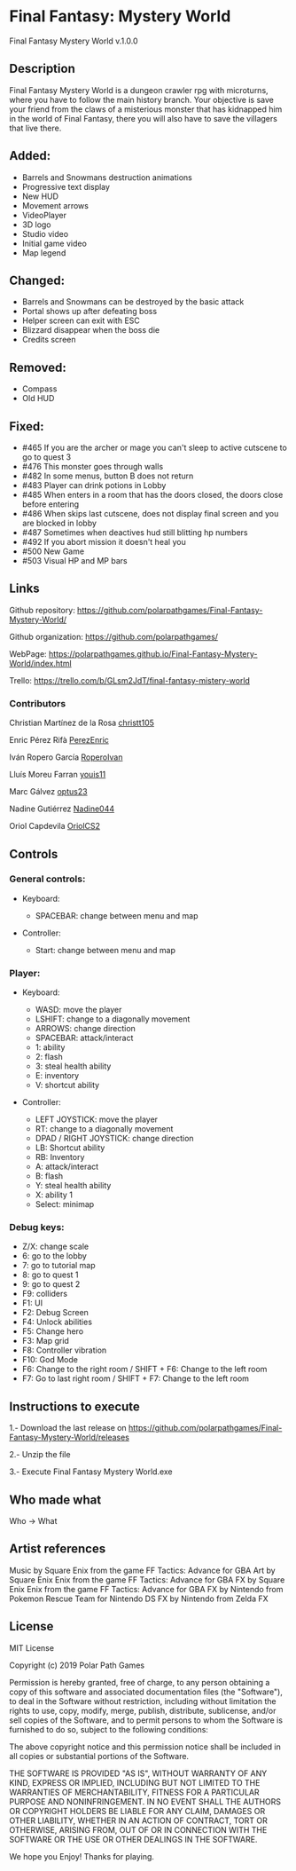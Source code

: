 ﻿# Final Fantasy: Mystery World

Final Fantasy Mystery World v.1.0.0

## Description

Final Fantasy Mystery World is a dungeon crawler rpg with microturns, where you have
to follow the main history branch. Your objective is save your friend from the claws
of a misterious monster that has kidnapped him in the world of Final Fantasy, there you
will also have to save the villagers that live there.

Added: 
--------
- Barrels and Snowmans destruction animations
- Progressive text display
- New HUD
- Movement arrows
- VideoPlayer
- 3D logo
- Studio video
- Initial game video
- Map legend

Changed:
--------
- Barrels and Snowmans can be destroyed by the basic attack
- Portal shows up after defeating boss
- Helper screen can exit with ESC
- Blizzard disappear when the boss die
- Credits screen
 

Removed: 
--------
- Compass
- Old HUD

Fixed: 
--------
- #465 If you are the archer or mage you can't sleep to active cutscene to go to quest 3
- #476 This monster goes through walls
- #482 In some menus, button B does not return
- #483 Player can drink potions in Lobby
- #485 When enters in a room that has the doors closed, the doors close before entering
- #486 When skips last cutscene, does not display final screen and you are blocked in lobby
- #487 Sometimes when deactives hud still blitting hp numbers
- #492 If you abort mission it doesn't heal you
- #500 New Game
- #503 Visual HP and MP bars

## Links

Github repository: https://github.com/polarpathgames/Final-Fantasy-Mystery-World/

Github organization: https://github.com/polarpathgames/

WebPage: https://polarpathgames.github.io/Final-Fantasy-Mystery-World/index.html

Trello: https://trello.com/b/GLsm2JdT/final-fantasy-mistery-world

### Contributors

Christian Martínez de la Rosa [christt105](https://github.com/christt105)

Enric Pérez Rifà [PerezEnric](https://github.com/PerezEnric)

Iván Ropero García [RoperoIvan](https://github.com/RoperoIvan)

Lluís Moreu Farran [youis11](https://github.com/youis11)

Marc Gálvez [optus23](https://github.com/optus23)

Nadine Gutiérrez [Nadine044](https://github.com/Nadine044)

Oriol Capdevila [OriolCS2](https://github.com/OriolCS2) 

## Controls
### General controls:

- Keyboard:

  - SPACEBAR: change between menu and map

- Controller:

  - Start: change between menu and map

### Player: 

- Keyboard:
  
  - WASD: move the player
  - LSHIFT: change to a diagonally movement
  - ARROWS: change direction
  - SPACEBAR: attack/interact
  - 1: ability
  - 2: flash
  - 3: steal health ability
  - E: inventory
  - V: shortcut ability

- Controller:
  
  - LEFT JOYSTICK: move the player
  - RT: change to a diagonally movement
  - DPAD / RIGHT JOYSTICK: change direction
  - LB: Shortcut ability
  - RB: Inventory
  - A: attack/interact
  - B: flash
  - Y: steal health ability
  - X: ability 1
  - Select: minimap

### Debug keys:
- Z/X: change scale
- 6: go to the lobby
- 7: go to tutorial map
- 8: go to quest 1
- 9: go to quest 2
- F9: colliders
- F1: UI
- F2: Debug Screen
- F4: Unlock abilities
- F5: Change hero
- F3: Map grid
- F8: Controller vibration
- F10: God Mode
- F6: Change to the right room / SHIFT + F6: Change to the left room
- F7: Go to last right room / SHIFT + F7: Change to the left room


## Instructions to execute

1.- Download the last release on https://github.com/polarpathgames/Final-Fantasy-Mystery-World/releases

2.- Unzip the file

3.- Execute Final Fantasy Mystery World.exe


## Who made what

Who -> What

## Artist references

Music by Square Enix from the game FF Tactics: Advance for GBA
Art by Square Enix Enix from the game FF Tactics: Advance for GBA
FX by Square Enix Enix from the game FF Tactics: Advance for GBA
FX by Nintendo from Pokemon Rescue Team for Nintendo DS
FX by Nintendo from Zelda
FX 

## License

MIT License

Copyright (c) 2019 Polar Path Games

Permission is hereby granted, free of charge, to any person obtaining a copy
of this software and associated documentation files (the "Software"), to deal
in the Software without restriction, including without limitation the rights
to use, copy, modify, merge, publish, distribute, sublicense, and/or sell
copies of the Software, and to permit persons to whom the Software is
furnished to do so, subject to the following conditions:

The above copyright notice and this permission notice shall be included in all
copies or substantial portions of the Software.

THE SOFTWARE IS PROVIDED "AS IS", WITHOUT WARRANTY OF ANY KIND, EXPRESS OR
IMPLIED, INCLUDING BUT NOT LIMITED TO THE WARRANTIES OF MERCHANTABILITY,
FITNESS FOR A PARTICULAR PURPOSE AND NONINFRINGEMENT. IN NO EVENT SHALL THE
AUTHORS OR COPYRIGHT HOLDERS BE LIABLE FOR ANY CLAIM, DAMAGES OR OTHER
LIABILITY, WHETHER IN AN ACTION OF CONTRACT, TORT OR OTHERWISE, ARISING FROM,
OUT OF OR IN CONNECTION WITH THE SOFTWARE OR THE USE OR OTHER DEALINGS IN THE
SOFTWARE.

We hope you Enjoy! Thanks for playing.
